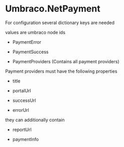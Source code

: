 # Umbraco.NetPayment


For configuration several dictionary keys are needed

values are umbraco node ids


- PaymentError

- PaymentSuccess


- PaymentProviders (Contains all payment providers)


Payment providers must have the following properties

- title

- portalUrl


- successUrl

- errorUrl


they can additionally contain

- reportUrl

- paymentInfo
